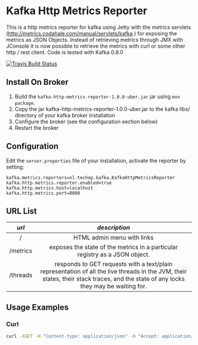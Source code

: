 Kafka Http Metrics Reporter
==============================

This is a http metrics reporter for kafka using
Jetty with the metrics servlets (http://metrics.codahale.com/manual/servlets/kafka ) for exposing the metrics as JSON Objects.
Instead of retrieving metrics through JMX with JConsole it is now possible to retrieve the metrics with curl or some other http / rest client.
Code is tested with Kafka 0.8.0

[![Travis Build Status](https://secure.travis-ci.org/arnobroekhof/kafka-http-metrics-reporter.png)](http://travis-ci.org/arnobroekhof/kafka-http-metrics-reporter)

Install On Broker
------------

1. Build the `kafka-http-metrics-reporter-1.0.0-uber.jar` jar using `mvn package`.
2. Copy the jar kafka-http-metrics-reporter-1.0.0-uber.jar to the kafka libs/
   directory of your kafka broker installation
3. Configure the broker (see the configuration section below)
4. Restart the broker

Configuration
------------

Edit the `server.properties` file of your installation, activate the reporter by setting:

```
kafka.metrics.reporters=nl.techop.kafka.KafkaHttpMetricsReporter
kafka.http.metrics.reporter.enabled=true
kafka.http.metrics.host=localhost
kafka.http.metrics.port=8080
```

URL List
------------

| *url* | *description* |
|:-----:|:-------------:|
| /        | HTML admin menu with links |
| /metrics | exposes the state of the metrics in a particular registry as a JSON object. |
| /threads | responds to GET requests with a text/plain representation of all the live threads in the JVM, their states, their stack traces, and the state of any locks they may be waiting for. |

Usage Examples
------------

### Curl

```bash
curl -XGET -H "Content-type: application/json" -H "Accept: application/json" "http://localhost:8080/metrics"

```
